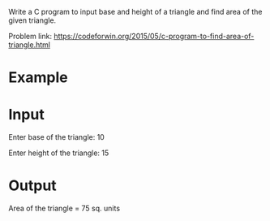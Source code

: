 Write a C program to input base and height of a triangle and find area of the given triangle.

Problem link: https://codeforwin.org/2015/05/c-program-to-find-area-of-triangle.html

# Example
# Input
Enter base of the triangle: 10

Enter height of the triangle: 15
# Output
Area of the triangle = 75 sq. units
